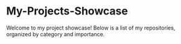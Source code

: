 # My-Projects-Showcase
Welcome to my project showcase! Below is a list of my repositories, organized by category and importance.
